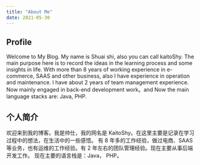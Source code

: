 ```yaml
---
title: "About Me"
date: 2021-05-30
---
```


## Profile
Welcome to My Blog. My name is Shuai shi, also you can call kaitoShy. The main purpose here is to record the ideas in the learning process and some insights in life.
With more than 8 years of working experience in e-commerce, SAAS and other business, also I have experience in operation and maintenance. I have about 2 years of team management experience. Now mainly engaged in back-end development work。and Now the main language stacks are: Java, PHP.

## 个人简介
欢迎来到我的博客。我是帅仕，我的网名是 KaitoShy。在这里主要是记录在学习过程中的想法，在生活中的一些感悟。
有 8 年多的工作经验，做过电商、SAAS 等业务，也有运维的工作经验。有 2 年左右的团队管理经验。现在主要从事后端开发工作。 现在主要的语言栈是：Java， PHP。